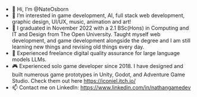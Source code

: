 - 👋 Hi, I’m @NateOsborn
- 👀 I’m interested in game development, AI, full stack web development, graphic design, UI/UX, music, animation and art!
- 🌱 I graduated in November 2022 with a 2.1 BSc(Hons) in Computing and IT and Design from The Open University. Taught myself web development, and game development alongside the degree and I am still learning new things and revising old things every day.
- 🤖 Experienced freelance digital quality assurance for large language models LLMs.
- 🎮 Experienced solo game developer since 2018. I have designed and built numerous game prototypes in Unity, Godot, and Adventure Game Studio. Check them out here https://iconiel.itch.io/
- 📫 Contact me on LinkedIn: https://www.linkedin.com/in/nathangamedev

<!---
NateOsborn/NateOsborn is a ✨ special ✨ repository because its `README.md` (this file) appears on your GitHub profile.
You can click the Preview link to take a look at your changes.
--->
